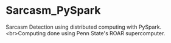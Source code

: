 # Sarcasm_PySpark
Sarcasm Detection using distributed computing with PySpark. &lt;br>Computing done using Penn State's ROAR supercomputer.
